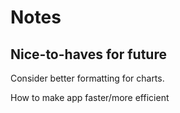 # Notes


## Nice-to-haves for future

Consider better formatting for charts.

How to make app faster/more efficient